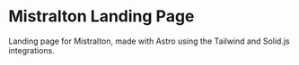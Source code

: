 # Mistralton Landing Page

Landing page for Mistralton, made with Astro using the Tailwind and Solid.js integrations.
